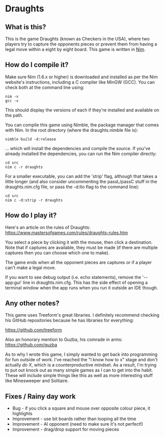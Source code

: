 # Draughts

## What is this?
This is the game Draughts (known as Checkers in the USA), where two players
try to capture the opponents pieces or prevent them from having a legal move
within a eight by eight board. This game is written in [Nim](https://nim-lang.org).

## How do I compile it?
Make sure Nim (1.6.x or higher) is downloaded and installed as per the Nim
website's instructions, including a C compiler like MinGW (GCC).  You can check
both at the command line using:

    nim -v
    gcc -v

This should display the versions of each if they're installed and available on
the path.

You can compile this game using Nimble, the package manager that comes with Nim.
In the root directory (where the draughts.nimble file is):

    nimble build -d:release

... which will install the dependencies and compile the source.  If you've
already installed the dependencies, you can run the Nim compiler directly:

    cd src
    nim c -r draughts

For a smaller executable, you can add the 'strip' flag, although that takes a
little longer (and also consider uncommenting the passL/passC stuff in the
draughts.nim.cfg file, or pass the -d:lto flag to the command line):

    cd src
    nim c -d:strip -r draughts

## How do I play it?
Here's an article on the rules of Draughts:
https://www.mastersofgames.com/rules/draughts-rules.htm

You select a piece by clicking it with the mouse, then click a destination.
Note that if captures are available, they must be made (if there are multiple
captures then you can choose which one to make).

The game ends when all the opponent pieces are captures or if a player can't
make a legal move.

If you want to see debug output (i.e. echo statements), remove the '--app:gui'
line in draughts.nim.cfg.  This has the side effect of opening a terminal window
when the app runs when you run it outside an IDE though.

## Any other notes?
This game uses Treeform's great libraries.  I definitely recommend checking his
GitHub repositories because he has libraries for everything:

https://github.com/treeform

Also an honorary mention to Guzba, his comrade in arms:
https://github.com/guzba

As to why I wrote this game, I simply wanted to get back into programming for
fun outside of work.  I've reached the "I know how to x" stage and don't
actually _do X_, which is a counterproductive mindset.  As a result, I'm trying
to put out knock out as many simple games as I can to get into the habit. These
will include simple things like this as well as more interesting stuff like
Minesweeper and Solitaire.

## Fixes / Rainy day work

* Bug - if you click a square and mouse over opposite colour piece, it highlights
* Improvement - use bit boards rather than looping all the time
* Improvement - AI opponent (need to make sure it's not perfect!)
* Improvement - drag/drop support for moving pieces